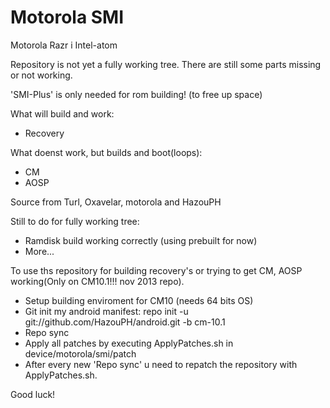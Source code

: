 Motorola SMI
===========================

Motorola Razr i Intel-atom

Repository is not yet a fully working tree. There are still some parts missing or not working.

'SMI-Plus' is only needed for rom building! (to free up space)

What will build and work:
- Recovery

What doenst work, but builds and boot(loops):
- CM
- AOSP

Source from Turl, Oxavelar, motorola and HazouPH

Still to do for fully working tree:
- Ramdisk build working correctly (using prebuilt for now)
- More...

To use ths repository for building recovery's or trying to get CM, AOSP working(Only on CM10.1!!! nov 2013 repo). 

- Setup building enviroment for CM10 (needs 64 bits OS)
- Git init my android manifest: repo init -u git://github.com/HazouPH/android.git -b cm-10.1
- Repo sync
- Apply all patches by executing ApplyPatches.sh in device/motorola/smi/patch
- After every new 'Repo sync' u need to repatch the repository with ApplyPatches.sh.

Good luck!
